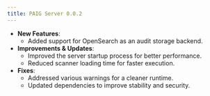 ```yaml
---
title: PAIG Server 0.0.2
---
```


- **New Features**:  
    - Added support for OpenSearch as an audit storage backend.  
- **Improvements & Updates**:  
    - Improved the server startup process for better performance.  
    - Reduced scanner loading time for faster execution.  
- **Fixes**:  
    - Addressed various warnings for a cleaner runtime.  
    - Updated dependencies to improve stability and security.  